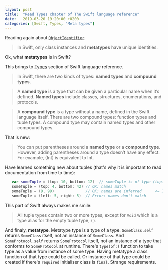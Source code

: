 ```yaml
---
layout: post
title:  "Read Types chapter of The Swift language reference"
date:   2019-03-20 19:20:00 +0200
categories: [Swift, Types, "Meta types"]
---
```

Reading again about [`ObjectIdentifier`](https://developer.apple.com/documentation/swift/objectidentifier).

 > In Swift, only class instances and **metatypes** have unique identities.

 Ok, what **metatypes** is in Swift?

 This brings to [Types](https://docs.swift.org/swift-book/ReferenceManual/Types.html) section of Swift language reference.

 > In Swift, there are two kinds of types: **named types** and **compound types**.

 > A **named type** is a type that can be given a particular name when it’s defined. **Named types** include classes, structures, enumerations, and protocols.

 > A **compound type** is a type without a name, defined in the Swift language itself. There are two compound types: function types and tuple types. A compound type may contain named types and other compound types.

 That is new:

 > You can put parentheses around a **named type** or a **compound type**. However, adding parentheses around a type doesn’t have any effect. For example, (Int) is equivalent to Int.

 Have learned something new about tuples (that's why it is important to read documentation from time to time):

 ```swift
    var someTuple = (top: 10, bottom: 12)  // someTuple is of type (top: Int, bottom: Int)
    someTuple = (top: 4, bottom: 42) // OK: names match
    someTuple = (9, 99)              // OK: names are inferred      <= I have missed that names of tuple elements might be inferred
    someTuple = (left: 5, right: 5)  // Error: names don't match
 ```

This part of Swift always makes me smile:

> All tuple types contain two or more types, except for `Void` which is a type alias for the empty tuple type, `()`.

And finaly, **metatype**. Metatype type is a type of a type. `SomeClass.self` returns `SomeClass` itself, not an instance of `SomeClass`. And `SomeProtocol.self` returns `SomeProtocol` itself, not an instance of a type that conforms to `SomeProtocol` at runtime. There's `type(of:)` function to take type as a value from instance of some type. Having metatype a class function of that type could be called. Or instance of that type could be created if there's `required` initialiser class is `final`. Strange requirements.
